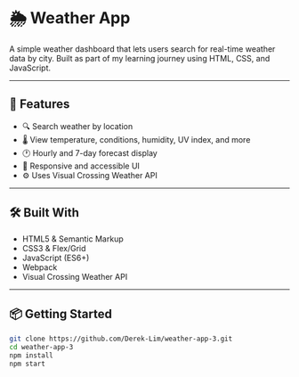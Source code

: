 # 🌦️ Weather App

A simple weather dashboard that lets users search for real-time weather data by city. Built as part of my learning journey using HTML, CSS, and JavaScript.

---

## 🚀 Features

- 🔍 Search weather by location
- 🌡️ View temperature, conditions, humidity, UV index, and more
- 🕐 Hourly and 7-day forecast display
- 🎨 Responsive and accessible UI
- ⚙️ Uses Visual Crossing Weather API

---

## 🛠️ Built With

- HTML5 & Semantic Markup
- CSS3 & Flex/Grid
- JavaScript (ES6+)
- Webpack
- Visual Crossing Weather API

---

## 📦 Getting Started

```bash
git clone https://github.com/Derek-Lim/weather-app-3.git
cd weather-app-3
npm install
npm start
